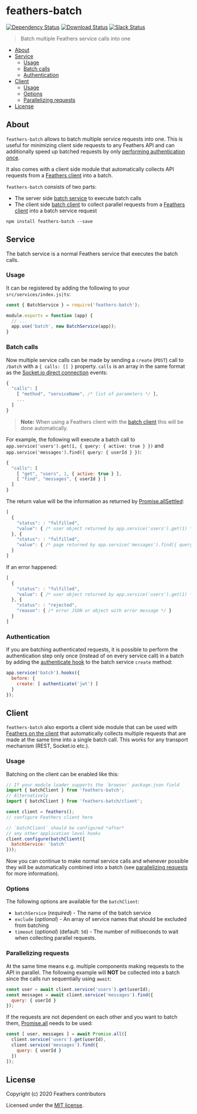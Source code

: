 <h1>feathers-batch</h1>

[![Dependency Status](https://img.shields.io/david/feathersjs-ecosystem/feathers-batch.svg?style=flat-square)](https://david-dm.org/feathersjs-ecosystem/feathers-batch)
[![Download Status](https://img.shields.io/npm/dm/feathers-batch.svg?style=flat-square)](https://www.npmjs.com/package/feathers-batch)
[![Slack Status](http://slack.feathersjs.com/badge.svg)](http://slack.feathersjs.com)

> Batch multiple Feathers service calls into one

<!-- TOC -->

- [About](#about)
- [Service](#service)
  - [Usage](#usage)
  - [Batch calls](#batch-calls)
  - [Authentication](#authentication)
- [Client](#client)
  - [Usage](#usage-1)
  - [Options](#options)
  - [Parallelizing requests](#parallelizing-requests)
- [License](#license)

<!-- /TOC -->

## About

`feathers-batch` allows to batch multiple service requests into one. This is useful for minimizing client side requests to any Feathers API and can additionally speed up batched requests by only [performing authentication once](#authentication).

It also comes with a client side module that automatically collects API requests from a [Feathers client]() into a batch.

`feathers-batch` consists of two parts:

- The server side [batch service](#service) to execute batch calls
- The client side [batch client](#client) to collect parallel requests from a [Feathers client]() into a batch service request

```
npm install feathers-batch --save
```

## Service

The batch service is a normal Feathers service that executes the batch calls.

### Usage

It can be registered by adding the following to your `src/services/index.js|ts`:

```js
const { BatchService } = require('feathers-batch');

module.exports = function (app) {
  // ...
  app.use('batch', new BatchService(app));
}
```

### Batch calls

Now multiple service calls can be made by sending a `create` (`POST`) call to `/batch` with a `{ calls: [] }` property. `calls` is an array in the same format as the [Socket.io direct connection](https://docs.feathersjs.com/api/client/socketio.html#direct-connection) events:

```js
{
  "calls": [
    [ "method", "serviceName", /* list of parameters */ ],
    ...
  ]
}
```

> __Note:__ When using a Feathers client with the [batch client](#client) this will be done automatically.

For example, the following will execute a batch call to `app.service('users').get(1, { query: { active: true } })` and `app.service('messages').find({ query: { userId } })`:

```js
{
  "calls": [
    [ "get", "users", 1, { active: true } ],
    [ "find", "messages", { userId } ]
  ]
}
```

The return value will be the information as returned by [Promise.allSettled](https://developer.mozilla.org/en-US/docs/Web/JavaScript/Reference/Global_Objects/Promise/allSettled):

```js
[
  {
    "status": : "fulfilled",
    "value": { /* user object returned by app.service('users').get(1) */ } 
  }, {
    "status": : "fulfilled",
    "value": { /* page returned by app.service('messages').find({ query: { userId } }) */ } 
  }
]
```

If an error happened:

```js
[
  {
    "status": : "fulfilled",
    "value": { /* user object returned by app.service('users').get(1) */ } 
  }, {
    "status": : "rejected",
    "reason": { /* error JSON or object with error message */ } 
  }
]
```

### Authentication

If you are batching authenticated requests, it is possible to perform the authentication step only once (instead of on every service call) in a batch by adding the [authenticate hook](https://docs.feathersjs.com/api/authentication/hook.html) to the batch service `create` method:

```js
app.service('batch').hooks({
  before: {
    create: [ authenticate('jwt') ]
  }
});
```

## Client

`feathers-batch` also exports a client side module that can be used with [Feathers on the client](https://docs.feathersjs.com/api/client.html) that automatically collects multiple requests that are made at the same time into a single batch call. This works for any transport mechanism (REST, Socket.io etc.).

### Usage

Batching on the client can be enabled like this:

```js
// If your module loader supports the `browser` package.json field
import { batchClient } from 'feathers-batch';
// Alternatively
import { batchClient } from 'feathers-batch/client';

const client = feathers();
// configure Feathers client here

// `batchClient` should be configured *after*
// any other application level hooks
client.configure(batchClient({
  batchService: 'batch'
}));
```

Now you can continue to make normal service calls and whenever possible they will be automatically combined into a batch (see [parallelizing requests](#parallelizing-requests) for more information).

### Options

The following options are available for the `batchClient`:

- `batchService` (*required*) - The name of the batch service
- `exclude` (*optional*) - An array of service names that should be excluded from batching
- `timeout` (*optional*) (default: `50`) - The number of milliseconds to wait when collecting parallel requests.

### Parallelizing requests

At the same time means e.g. multiple components making requests to the API in parallel. The following example will __NOT__ be collected into a batch since the calls run sequentially using `await`:

```js
const user = await client.service('users').get(userId);
const messages = await client.service('messages').find({
  query: { userId }
});
```

If the requests are not dependent on each other and you want to batch them, [Promise.all](https://developer.mozilla.org/en-US/docs/Web/JavaScript/Reference/Global_Objects/Promise/all) needs to be used:

```js
const [ user, messages ] = await Promise.all([
  client.service('users').get(userId),
  client.service('messages').find({
    query: { userId }
  })
]);
```

## License

Copyright (c) 2020 Feathers contributors

Licensed under the [MIT license](LICENSE).
